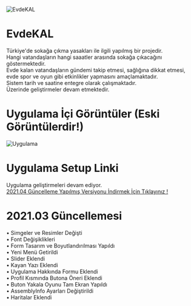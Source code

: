 ![EvdeKAL](https://i.hizliresim.com/XeAfG6.png)<br>
# EvdeKAL
Türkiye'de sokağa çıkma yasakları ile ilgili yapılmış bir projedir.<br>
Hangi vatandaşların hangi saaatler arasında sokağa çıkacağını göstermektedir.<br>
Evde kalan vatandaşların gündemi takip etmesi, sağlığına dikkat etmesi, evde spor ve oyun gibi etkinlikler yapmasını amaçlamaktadır.<br>
Sistem tarih ve saatine entegre olarak çalışmaktadır.<br>
Üzerinde geliştirmeler devam etmektedir.

# Uygulama İçi Görüntüler (Eski Görüntülerdir!)
![Uygulama](https://i.hizliresim.com/BhgH2j.png)

# Uygulama Setup Linki
Uygulama geliştirmeleri devam ediyor.<br>
[2021.04 Güncelleme Yapılmış Versiyonu İndirmek İçin Tıklayınız !](https://drive.google.com/file/d/1SrDNURntlv0vA7Y8kPIXRwi1gghb7V_b/view?usp=sharing)

# 2021.03 Güncellemesi
• Simgeler ve Resimler Değişti<br>
• Font Değişiklikleri<br>
• Form Tasarım ve Boyutlandırılması Yapıldı<br>
• Yeni Menü Getirildi<br>
• Slider Eklendi<br>
• Kayan Yazı Eklendi<br>
• Uygulama Hakkında Formu Eklendi<br>
• Profil Kısmında Butona Öneri Eklendi<br>
• Buton Yakala Oyunu Tam Ekran Yapıldı<br>
• AssemblyInfo Ayarları Değiştirildi<br>
• Haritalar Eklendi

